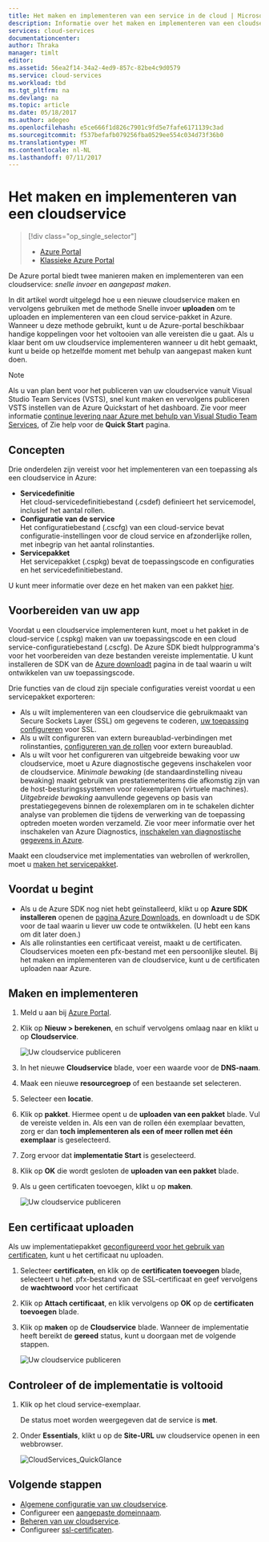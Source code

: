 ```yaml
---
title: Het maken en implementeren van een service in de cloud | Microsoft Docs
description: Informatie over het maken en implementeren van een cloudservice met de Azure portal.
services: cloud-services
documentationcenter: 
author: Thraka
manager: timlt
editor: 
ms.assetid: 56ea2f14-34a2-4ed9-857c-82be4c9d0579
ms.service: cloud-services
ms.workload: tbd
ms.tgt_pltfrm: na
ms.devlang: na
ms.topic: article
ms.date: 05/18/2017
ms.author: adegeo
ms.openlocfilehash: e5ce666f1d826c7901c9fd5e7fafe6171139c3ad
ms.sourcegitcommit: f537befafb079256fba0529ee554c034d73f36b0
ms.translationtype: MT
ms.contentlocale: nl-NL
ms.lasthandoff: 07/11/2017
---
```

# <a name="how-to-create-and-deploy-a-cloud-service"></a>Het maken en implementeren van een cloudservice
> [!div class="op_single_selector"]
> * [Azure Portal](cloud-services-how-to-create-deploy-portal.md)
> * [Klassieke Azure Portal](cloud-services-how-to-create-deploy.md)
>
>

De Azure portal biedt twee manieren maken en implementeren van een cloudservice: *snelle invoer* en *aangepast maken*.

In dit artikel wordt uitgelegd hoe u een nieuwe cloudservice maken en vervolgens gebruiken met de methode Snelle invoer **uploaden** om te uploaden en implementeren van een cloud service-pakket in Azure. Wanneer u deze methode gebruikt, kunt u de Azure-portal beschikbaar handige koppelingen voor het voltooien van alle vereisten die u gaat. Als u klaar bent om uw cloudservice implementeren wanneer u dit hebt gemaakt, kunt u beide op hetzelfde moment met behulp van aangepast maken kunt doen.

> [!NOTE]
> Als u van plan bent voor het publiceren van uw cloudservice vanuit Visual Studio Team Services (VSTS), snel kunt maken en vervolgens publiceren VSTS instellen van de Azure Quickstart of het dashboard. Zie voor meer informatie [continue levering naar Azure met behulp van Visual Studio Team Services][TFSTutorialForCloudService], of Zie help voor de **Quick Start** pagina.
>
>

## <a name="concepts"></a>Concepten
Drie onderdelen zijn vereist voor het implementeren van een toepassing als een cloudservice in Azure:

* **Servicedefinitie**  
  Het cloud-servicedefinitiebestand (.csdef) definieert het servicemodel, inclusief het aantal rollen.
* **Configuratie van de service**  
  Het configuratiebestand (.cscfg) van een cloud-service bevat configuratie-instellingen voor de cloud service en afzonderlijke rollen, met inbegrip van het aantal rolinstanties.
* **Servicepakket**  
  Het servicepakket (.cspkg) bevat de toepassingscode en configuraties en het servicedefinitiebestand.

U kunt meer informatie over deze en het maken van een pakket [hier](cloud-services-model-and-package.md).

## <a name="prepare-your-app"></a>Voorbereiden van uw app
Voordat u een cloudservice implementeren kunt, moet u het pakket in de cloud-service (.cspkg) maken van uw toepassingscode en een cloud service-configuratiebestand (.cscfg). De Azure SDK biedt hulpprogramma's voor het voorbereiden van deze bestanden vereiste implementatie. U kunt installeren de SDK van de [Azure downloadt](https://azure.microsoft.com/downloads/) pagina in de taal waarin u wilt ontwikkelen van uw toepassingscode.

Drie functies van de cloud zijn speciale configuraties vereist voordat u een servicepakket exporteren:

* Als u wilt implementeren van een cloudservice die gebruikmaakt van Secure Sockets Layer (SSL) om gegevens te coderen, [uw toepassing configureren](cloud-services-configure-ssl-certificate-portal.md#modify) voor SSL.
* Als u wilt configureren van extern bureaublad-verbindingen met rolinstanties, [configureren van de rollen](cloud-services-role-enable-remote-desktop-new-portal.md) voor extern bureaublad.
* Als u wilt voor het configureren van uitgebreide bewaking voor uw cloudservice, moet u Azure diagnostische gegevens inschakelen voor de cloudservice. *Minimale bewaking* (de standaardinstelling niveau bewaking) maakt gebruik van prestatiemeteritems die afkomstig zijn van de host-besturingssystemen voor rolexemplaren (virtuele machines). *Uitgebreide bewaking* aanvullende gegevens op basis van prestatiegegevens binnen de rolexemplaren om in te schakelen dichter analyse van problemen die tijdens de verwerking van de toepassing optreden moeten worden verzameld. Zie voor meer informatie over het inschakelen van Azure Diagnostics, [inschakelen van diagnostische gegevens in Azure](cloud-services-dotnet-diagnostics.md).

Maakt een cloudservice met implementaties van webrollen of werkrollen, moet u [maken het servicepakket](cloud-services-model-and-package.md#servicepackagecspkg).

## <a name="before-you-begin"></a>Voordat u begint
* Als u de Azure SDK nog niet hebt geïnstalleerd, klikt u op **Azure SDK installeren** openen de [pagina Azure Downloads](https://azure.microsoft.com/downloads/), en downloadt u de SDK voor de taal waarin u liever uw code te ontwikkelen. (U hebt een kans om dit later doen.)
* Als alle rolinstanties een certificaat vereist, maakt u de certificaten. Cloudservices moeten een pfx-bestand met een persoonlijke sleutel. Bij het maken en implementeren van de cloudservice, kunt u de certificaten uploaden naar Azure.

## <a name="create-and-deploy"></a>Maken en implementeren
1. Meld u aan bij [Azure Portal](https://portal.azure.com/).
2. Klik op **Nieuw > berekenen**, en schuif vervolgens omlaag naar en klikt u op **Cloudservice**.

    ![Uw cloudservice publiceren](media/cloud-services-how-to-create-deploy-portal/create-cloud-service.png)
3. In het nieuwe **Cloudservice** blade, voer een waarde voor de **DNS-naam**.
4. Maak een nieuwe **resourcegroep** of een bestaande set selecteren.
5. Selecteer een **locatie**.
6. Klik op **pakket**. Hiermee opent u de **uploaden van een pakket** blade. Vul de vereiste velden in. Als een van de rollen één exemplaar bevatten, zorg er dan **toch implementeren als een of meer rollen met één exemplaar** is geselecteerd.
7. Zorg ervoor dat **implementatie Start** is geselecteerd.
8. Klik op **OK** die wordt gesloten de **uploaden van een pakket** blade.
9. Als u geen certificaten toevoegen, klikt u op **maken**.

    ![Uw cloudservice publiceren](media/cloud-services-how-to-create-deploy-portal/select-package.png)

## <a name="upload-a-certificate"></a>Een certificaat uploaden
Als uw implementatiepakket [geconfigureerd voor het gebruik van certificaten](cloud-services-configure-ssl-certificate-portal.md#modify), kunt u het certificaat nu uploaden.

1. Selecteer **certificaten**, en klik op de **certificaten toevoegen** blade, selecteert u het .pfx-bestand van de SSL-certificaat en geef vervolgens de **wachtwoord** voor het certificaat
2. Klik op **Attach certificaat**, en klik vervolgens op **OK** op de **certificaten toevoegen** blade.
3. Klik op **maken** op de **Cloudservice** blade. Wanneer de implementatie heeft bereikt de **gereed** status, kunt u doorgaan met de volgende stappen.

    ![Uw cloudservice publiceren](media/cloud-services-how-to-create-deploy-portal/attach-cert.png)

## <a name="verify-your-deployment-completed-successfully"></a>Controleer of de implementatie is voltooid
1. Klik op het cloud service-exemplaar.

    De status moet worden weergegeven dat de service is **met**.
2. Onder **Essentials**, klikt u op de **Site-URL** uw cloudservice openen in een webbrowser.

    ![CloudServices_QuickGlance](./media/cloud-services-how-to-create-deploy-portal/running.png)

[TFSTutorialForCloudService]: http://go.microsoft.com/fwlink/?LinkID=251796

## <a name="next-steps"></a>Volgende stappen
* [Algemene configuratie van uw cloudservice](cloud-services-how-to-configure-portal.md).
* Configureer een [aangepaste domeinnaam](cloud-services-custom-domain-name-portal.md).
* [Beheren van uw cloudservice](cloud-services-how-to-manage-portal.md).
* Configureer [ssl-certificaten](cloud-services-configure-ssl-certificate-portal.md).
